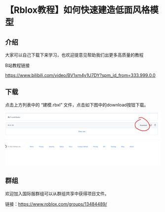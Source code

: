# 【Rblox教程】如何快速建造低面风格模型

## 介绍

大家可以自己下载下来学习，也欢迎提意见帮助我们出更多高质量的教程



B站教程链接

https://www.bilibili.com/video/BV1xm4y1U7DY?spm_id_from=333.999.0.0

## 下载

点击上方列表中的	“建模.rbxl”	文件，点击如下图中的download按钮下载。

<img src="..\..\images\tutorial01.png" alt="tutorial01" style="zoom:60%;" />

## 群组 

欢迎加入国际服群组可以从群组共享中获得项目文件。

链接：https://www.roblox.com/groups/13484489/

